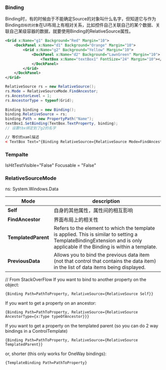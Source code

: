 ### Binding
Binding时，有的时候由于不能确定Source的对象叫什么名字，但知道它与作为Binding`目标的对象`在UI布局上有相对关系，比如控件自己关联自己的某个数据、关联自己某级容器的数据，就要使用Binding的RelativeSource属性。
``` xml
<Grid x:Name="g1" Background="Red" Margin="10">  
    <DockPanel x:Name="d1" Background="Orange" Margin="10">  
        <Grid x:Name="g2" Background="Yellow" Margin="10">  
            <DockPanel x:Name="d2" Background="LawnGreen" Margin="10">  
                <TextBox x:Name="textBox1" FontSize="24" Margin="10"></TextBox>  
            </DockPanel>  
        </Grid>  
    </DockPanel>  
</Grid>  
```
```csharp
RelativeSource rs = new RelativeSource();  
rs.Mode = RelativeSourceMode.FindAncestor;  
rs.AncestorLevel = 1;  
rs.AncestorType = typeof(Grid);  
  
Binding binding = new Binding();  
binding.RelativeSource = rs;  
binding.Path = new PropertyPath("Name");  
textBox1.SetBinding(TextBox.TextProperty, binding);
// 设置tbx绑定到了g2的名字
```
``` xml
// 等价的xaml描述
< TextBox Text="{Binding RelativeSource={RelativeSource Mode=FindAncestor, AncestorLevel=1, AncestorType={x:Type Grid}}, Path=Name}"><TextBox>
```

### Tempalte
IsHitTestVisible="False"
Focusable = "False"

### RelativeSourceMode
ns: System.Windows.Data

Mode  | description
------- |--------
**Self** |自身的其他属性，属性间的相互影响
**FindAncestor** | 界面布局上的相关性
**TemplatedParent** | Refers to the element to which the template is applied. This is similar to setting a TemplateBindingExtension and is only applicable if the Binding is within a template.
**PreviousData** | Allows you to bind the previous data item (not that control that contains the data item) in the list of data items being displayed.

// From StackOverFlow
If you want to bind to another property on the object:

    {Binding Path=PathToProperty, RelativeSource={RelativeSource Self}}

If you want to get a property on an ancestor:

    {Binding Path=PathToProperty, RelativeSource={RelativeSource AncestorType={x:Type typeOfAncestor}}}

If you want to get a property on the templated parent (so you can do 2 way bindings in a ControlTemplate)

    {Binding Path=PathToProperty, RelativeSource={RelativeSource TemplatedParent}}

or, shorter (this only works for OneWay bindings):

    {TemplateBinding Path=PathToProperty}


